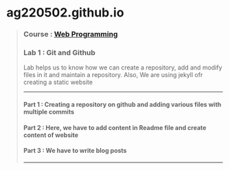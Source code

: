 # ag220502.github.io
> ### Course : [Web Programming](http://www.macs.hw.ac.uk/students/cs/courses/f28wp-web-programming/)
> ### Lab 1 : Git and Github
> Lab helps us to know how we can create a repository, add and modify files in it and maintain a repository. Also, We are using jekyll ofr creating a static website
> * * *
> #### Part 1 : Creating a repository on github and adding various files with multiple commits
> #### Part 2 : Here, we have to add content in Readme file and create content of website
> #### Part 3 : We have to write blog posts
> ***
